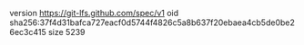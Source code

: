 version https://git-lfs.github.com/spec/v1
oid sha256:37f4d31bafca727eacf0d5744f4826c5a8b637f20ebaea4cb5de0be26ec3c415
size 5239
